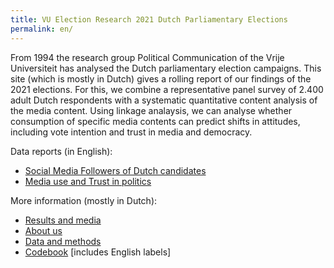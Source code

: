 ```yaml
---
title: VU Election Research 2021 Dutch Parliamentary Elections
permalink: en/
---
```


From 1994 the research group Political Communication of the Vrije Universiteit has analysed the Dutch parliamentary election campaigns.
This site (which is mostly in Dutch) gives a rolling report of our findings of the 2021 elections.
For this, we combine a representative panel survey of 2.400 adult Dutch respondents with a systematic quantitative content analysis of the media content.
Using linkage analaysis, we can analyse whether consumption of specific media contents can predict shifts in attitudes,
including vote intention and trust in media and democracy.

Data reports (in English):

- [Social Media Followers of Dutch candidates](https://tk2021.vupolcom.nl/reports/SM-report-followers/SM-followers-dutch-candidates.html)
- [Media use and Trust in politics](https://tk2021.vupolcom.nl/reports/wave0/)

More information (mostly in Dutch):

+ [Results and media](uitkomsten.md)
+ [About us](over.md)
+ [Data and methods](methode.md)
+ [Codebook](codebook.md) [includes English labels]
